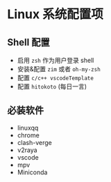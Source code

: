 # Linux 系统配置项

## Shell 配置 

- 启用 `zsh` 作为用户登录 shell  
- 安装&配置 `zim` 或者 `oh-my-zsh` 
- 配置 `c/c++ vscodeTemplate`  
- 配置 `hitokoto` (每日一言)  

## 必装软件 

- linuxqq
- chrome
- clash-verge
- v2raya
- vscode
- mpv
- Miniconda